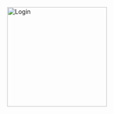 <img width="232" alt="Login" src="https://user-images.githubusercontent.com/97839413/150649414-0adcf1e3-3774-4032-9aa1-fb5fd163ab05.png">
